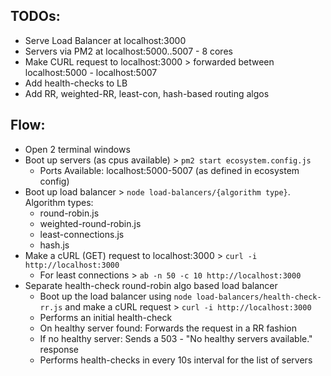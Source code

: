 ## TODOs:

- Serve Load Balancer at localhost:3000
- Servers via PM2 at localhost:5000..5007 - 8 cores
- Make CURL request to localhost:3000 > forwarded between localhost:5000 - localhost:5007
- Add health-checks to LB
- Add RR, weighted-RR, least-con, hash-based routing algos

## Flow:

- Open 2 terminal windows
- Boot up servers (as cpus available) > `pm2 start ecosystem.config.js`
  - Ports Available: localhost:5000-5007 (as defined in ecosystem config)
- Boot up load balancer > `node load-balancers/{algorithm type}`. Algorithm types:
  - round-robin.js
  - weighted-round-robin.js
  - least-connections.js
  - hash.js
- Make a cURL (GET) request to localhost:3000 > `curl -i http://localhost:3000`
  - For least connections > `ab -n 50 -c 10 http://localhost:3000`
- Separate health-check round-robin algo based load balancer
  - Boot up the load balancer using `node load-balancers/health-check-rr.js` and make a cURL request > `curl -i http://localhost:3000`
  - Performs an initial health-check
  - On healthy server found: Forwards the request in a RR fashion
  - If no healthy server: Sends a 503 - "No healthy servers available." response
  - Performs health-checks in every 10s interval for the list of servers
